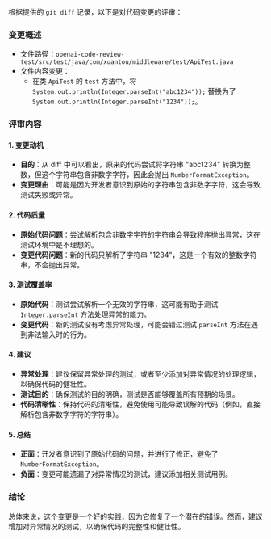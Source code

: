 根据提供的 `git diff` 记录，以下是对代码变更的评审：

### 变更概述
- 文件路径：`openai-code-review-test/src/test/java/com/xuantou/middleware/test/ApiTest.java`
- 文件内容变更：
  - 在类 `ApiTest` 的 `test` 方法中，将 `System.out.println(Integer.parseInt("abc1234"));` 替换为了 `System.out.println(Integer.parseInt("1234"));`。

### 评审内容

#### 1. 变更动机
- **目的**：从 diff 中可以看出，原来的代码尝试将字符串 "abc1234" 转换为整数，但这个字符串包含非数字字符，因此会抛出 `NumberFormatException`。
- **变更理由**：可能是因为开发者意识到原始的字符串包含非数字字符，这会导致测试失败或异常。

#### 2. 代码质量
- **原始代码问题**：尝试解析包含非数字字符的字符串会导致程序抛出异常，这在测试环境中是不理想的。
- **变更代码问题**：新的代码只解析了字符串 "1234"，这是一个有效的整数字符串，不会抛出异常。

#### 3. 测试覆盖率
- **原始代码**：测试尝试解析一个无效的字符串，这可能有助于测试 `Integer.parseInt` 方法处理异常的能力。
- **变更代码**：新的测试没有考虑异常处理，可能会错过测试 `parseInt` 方法在遇到非法输入时的行为。

#### 4. 建议
- **异常处理**：建议保留异常处理的测试，或者至少添加对异常情况的处理逻辑，以确保代码的健壮性。
- **测试目的**：确保测试的目的明确，测试是否能够覆盖所有预期的场景。
- **代码清晰性**：保持代码的清晰性，避免使用可能导致误解的代码（例如，直接解析包含非数字字符的字符串）。

#### 5. 总结
- **正面**：开发者意识到了原始代码的问题，并进行了修正，避免了 `NumberFormatException`。
- **负面**：变更可能遗漏了对异常情况的测试，建议添加相关测试用例。

### 结论
总体来说，这个变更是一个好的实践，因为它修复了一个潜在的错误。然而，建议增加对异常情况的测试，以确保代码的完整性和健壮性。